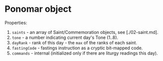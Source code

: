# Ponomar object

Properties:

1. `saints` - an array of Saint/Commemoration objects, see [./02-saint.md].
2. `tone` - a number indicating current day's Tone (1..8).
3. `dayRank` - rank of this day - the `max` of the ranks of each saint.
4. `fastingCode` - fastings instruction as a cryptic bit-mapped code.
5. `commands` - internal (initialized only if there are liturgy readings this day).